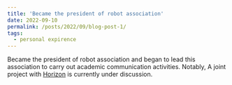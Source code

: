 ```yaml
---
title: 'Became the president of robot association'
date: 2022-09-10
permalink: /posts/2022/09/blog-post-1/
tags:
  - personal expirence
---
```

Became the president of robot association and began to lead this association to carry out academic communication activities. Notably, A joint project with [Horizon](https://cn.horizon.cc/) is currently under discussion.
